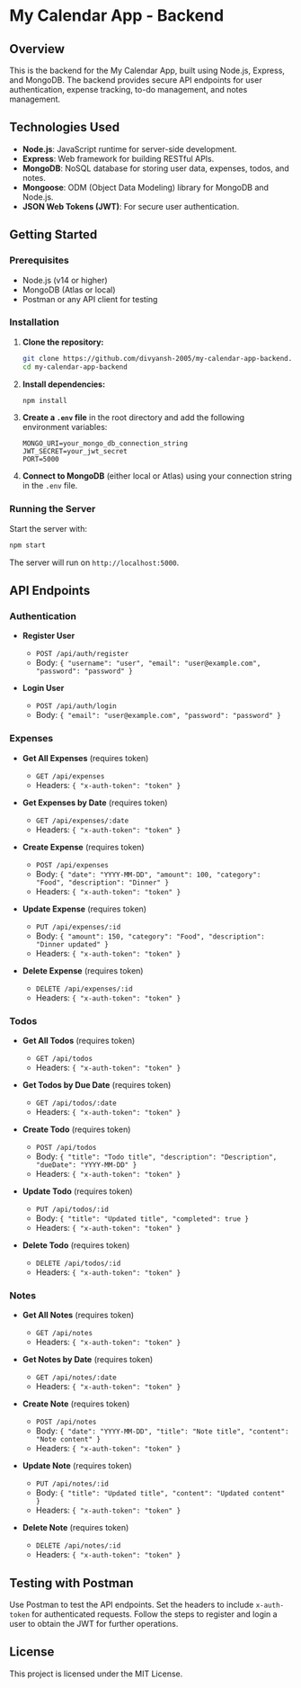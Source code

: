 # My Calendar App - Backend

## Overview

This is the backend for the My Calendar App, built using Node.js, Express, and MongoDB. The backend provides secure API endpoints for user authentication, expense tracking, to-do management, and notes management.

## Technologies Used

- **Node.js**: JavaScript runtime for server-side development.
- **Express**: Web framework for building RESTful APIs.
- **MongoDB**: NoSQL database for storing user data, expenses, todos, and notes.
- **Mongoose**: ODM (Object Data Modeling) library for MongoDB and Node.js.
- **JSON Web Tokens (JWT)**: For secure user authentication.

## Getting Started

### Prerequisites

- Node.js (v14 or higher)
- MongoDB (Atlas or local)
- Postman or any API client for testing

### Installation

1. **Clone the repository:**

   ```bash
   git clone https://github.com/divyansh-2005/my-calendar-app-backend.git
   cd my-calendar-app-backend
   ```

2. **Install dependencies:**

   ```bash
   npm install
   ```

3. **Create a `.env` file** in the root directory and add the following environment variables:

   ```plaintext
   MONGO_URI=your_mongo_db_connection_string
   JWT_SECRET=your_jwt_secret
   PORT=5000
   ```

4. **Connect to MongoDB** (either local or Atlas) using your connection string in the `.env` file.

### Running the Server

Start the server with:

```bash
npm start
```

The server will run on `http://localhost:5000`.

## API Endpoints

### Authentication

- **Register User**
  - `POST /api/auth/register`
  - Body: `{ "username": "user", "email": "user@example.com", "password": "password" }`

- **Login User**
  - `POST /api/auth/login`
  - Body: `{ "email": "user@example.com", "password": "password" }`

### Expenses

- **Get All Expenses** (requires token)
  - `GET /api/expenses`
  - Headers: `{ "x-auth-token": "token" }`

- **Get Expenses by Date** (requires token)
  - `GET /api/expenses/:date`
  - Headers: `{ "x-auth-token": "token" }`

- **Create Expense** (requires token)
  - `POST /api/expenses`
  - Body: `{ "date": "YYYY-MM-DD", "amount": 100, "category": "Food", "description": "Dinner" }`
  - Headers: `{ "x-auth-token": "token" }`

- **Update Expense** (requires token)
  - `PUT /api/expenses/:id`
  - Body: `{ "amount": 150, "category": "Food", "description": "Dinner updated" }`
  - Headers: `{ "x-auth-token": "token" }`

- **Delete Expense** (requires token)
  - `DELETE /api/expenses/:id`
  - Headers: `{ "x-auth-token": "token" }`

### Todos

- **Get All Todos** (requires token)
  - `GET /api/todos`
  - Headers: `{ "x-auth-token": "token" }`

- **Get Todos by Due Date** (requires token)
  - `GET /api/todos/:date`
  - Headers: `{ "x-auth-token": "token" }`

- **Create Todo** (requires token)
  - `POST /api/todos`
  - Body: `{ "title": "Todo title", "description": "Description", "dueDate": "YYYY-MM-DD" }`
  - Headers: `{ "x-auth-token": "token" }`

- **Update Todo** (requires token)
  - `PUT /api/todos/:id`
  - Body: `{ "title": "Updated title", "completed": true }`
  - Headers: `{ "x-auth-token": "token" }`

- **Delete Todo** (requires token)
  - `DELETE /api/todos/:id`
  - Headers: `{ "x-auth-token": "token" }`

### Notes

- **Get All Notes** (requires token)
  - `GET /api/notes`
  - Headers: `{ "x-auth-token": "token" }`

- **Get Notes by Date** (requires token)
  - `GET /api/notes/:date`
  - Headers: `{ "x-auth-token": "token" }`

- **Create Note** (requires token)
  - `POST /api/notes`
  - Body: `{ "date": "YYYY-MM-DD", "title": "Note title", "content": "Note content" }`
  - Headers: `{ "x-auth-token": "token" }`

- **Update Note** (requires token)
  - `PUT /api/notes/:id`
  - Body: `{ "title": "Updated title", "content": "Updated content" }`
  - Headers: `{ "x-auth-token": "token" }`

- **Delete Note** (requires token)
  - `DELETE /api/notes/:id`
  - Headers: `{ "x-auth-token": "token" }`

## Testing with Postman

Use Postman to test the API endpoints. Set the headers to include `x-auth-token` for authenticated requests. Follow the steps to register and login a user to obtain the JWT for further operations.

## License

This project is licensed under the MIT License.

